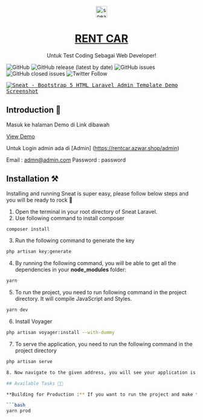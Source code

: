 <p align="center"></p>

<p align="center">
   <a href="https://themeselection.com/item/sneat-free-bootstrap-html-laravel-admin-template/" target="_blank">
      <img src="https://user-images.githubusercontent.com/749684/150333149-805037bc-8874-4a1f-876a-61a9683f8ef5.png" alt="sneat-logo" width="30px" height="auto">
   </a>
</p>

<h1 align="center">
   <a href="https://themeselection.com/item/sneat-free-bootstrap-html-laravel-admin-template/" target="_blank" align="center">
      RENT CAR
   </a>
</h1>

<p align="center">Untuk Test Coding Sebagai Web Developer!</p>

![GitHub](https://img.shields.io/github/license/themeselection/sneat-html-laravel-admin-template-free) ![GitHub release (latest by date)](https://img.shields.io/github/v/release/themeselection/sneat-html-laravel-admin-template-free) ![GitHub issues](https://img.shields.io/github/issues/themeselection/sneat-html-laravel-admin-template-free) ![GitHub closed issues](https://img.shields.io/github/issues-closed/themeselection/sneat-html-laravel-admin-template-free) ![Twitter Follow](https://img.shields.io/twitter/follow/Theme_Selection?style=social)


<kbd>[![Sneat - Bootstrap 5 HTML Laravel Admin Template Demo Screenshot](https://user-images.githubusercontent.com/5073095/165227845-438b0f58-d2c2-49c4-92e9-349577b0b48d.png)](https://themeselection.com/item/sneat-free-bootstrap-html-laravel-admin-template/)</kbd>

## Introduction 🚀

Masuk ke halaman Demo di Link dibawah

[View Demo](https://rentcar.azwar.shop)

Untuk Login admin ada di
[Admin] (https://rentcar.azwar.shop/admin)

Email : admn@admin.com
Password : password
## Installation ⚒️

Installing and running Sneat is super easy, please follow below steps and you will be ready to rock 🤘

1. Open the terminal in your root directory of Sneat Laravel.
2. Use following command to install composer

```bash
composer install
```

3. Run the following command to generate the key

```bash
php artisan key:generate
```

4. By running the following command, you will be able to get all the dependencies in your **node_modules** folder:

```bash
yarn
```

5. To run the project, you need to run following command in the project directory. It will compile JavaScript and Styles.

```bash
yarn dev
```

6. Install Voyager

```bash
php artisan voyager:install --with-dummy
```

7. To serve the application, you need to run the following command in the project directory

```bash
php artisan serve

8. Now navigate to the given address, you will see your application is running.🥳

## Available Tasks 🧑‍💻

**Building for Production :** If you want to run the project and make the build in the production mode then run the following command in the root directory, by default the project will continue to run in the development mode:

```bash
yarn prod
```

